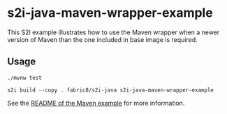 # s2i-java-maven-wrapper-example

This S2I example illustrates how to use the Maven wrapper when a newer version of Maven than the one included in base image is required.

## Usage

    ./mvnw test    

    s2i build --copy . fabric8/s2i-java s2i-java-maven-wrapper-example

See the [README of the Maven example](../maven/README.md) for more information.
